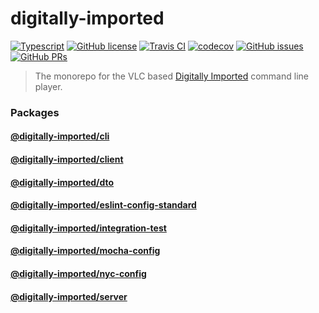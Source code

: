 # digitally-imported
[![Typescript](https://img.shields.io/badge/%3C%2F%3E-TypeScript-blue.svg)](https://www.typescriptlang.org/)
[![GitHub license](https://img.shields.io/github/license/pigulla/di?style=flat-square)](https://github.com/pigulla/di/blob/develop/LICENSE)
[![Travis CI](https://img.shields.io/travis/com/pigulla/di/develop?style=flat-square)](https://codecov.io/gh/pigulla/di)
[![codecov](https://codecov.io/gh/pigulla/di/branch/master/graph/badge.svg)](https://codecov.io/gh/pigulla/di)
[![GitHub issues](https://img.shields.io/github/issues/pigulla/di?style=flat-square)](https://github.com/pigulla/di/issues)
[![GitHub PRs](https://img.shields.io/github/issues-pr/pigulla/di?style=flat-square)](https://github.com/pigulla/di/pulls)

> The monorepo for the VLC based [Digitally Imported](https://www.di.fm/) command line player.

### Packages

#### [@digitally-imported/cli](packages/cli)
#### [@digitally-imported/client](packages/client)
#### [@digitally-imported/dto](packages/dto)
#### [@digitally-imported/eslint-config-standard](packages/eslint-config-standard)
#### [@digitally-imported/integration-test](packages/integration-test)
#### [@digitally-imported/mocha-config](packages/mocha-config)
#### [@digitally-imported/nyc-config](packages/nyc-config)
#### [@digitally-imported/server](packages/server)
